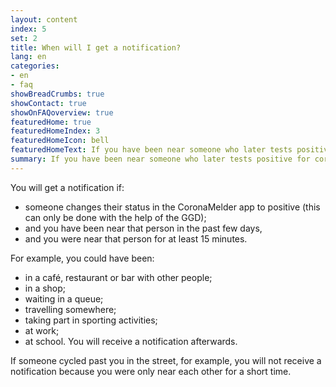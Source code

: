 ```yaml
---
layout: content
index: 5
set: 2
title: When will I get a notification? 
lang: en
categories:
- en
- faq
showBreadCrumbs: true
showContact: true
showOnFAQoverview: true
featuredHome: true
featuredHomeIndex: 3
featuredHomeIcon: bell
featuredHomeText: If you have been near someone who later tests positive for coronavirus since you were near them, you will get a notification.
summary: If you have been near someone who later tests positive for coronavirus since you were near them, you will get a notification.
---
```


You will get a notification if:
- someone changes their status in the CoronaMelder app to positive (this can only be done with the help of the GGD);
- and you have been near that person in the past few days,
- and you were near that person for at least 15 minutes.

For example, you could have been:
- in a café, restaurant or bar with other people;
- in a shop;
- waiting in a queue;
- travelling somewhere;
- taking part in sporting activities;
- at work;
- at school. You will receive a notification afterwards.

If someone cycled past you in the street, for example, you will not receive a notification because you were only near each other for a short time.
